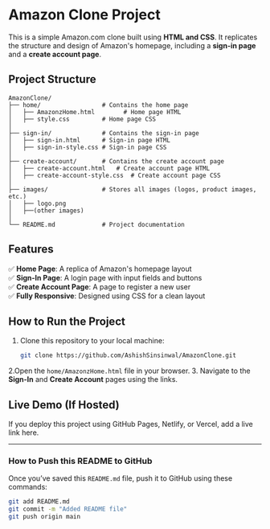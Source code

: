 # Amazon Clone Project  

This is a simple Amazon.com clone built using **HTML and CSS**. It replicates the structure and design of Amazon's homepage, including a **sign-in page** and a **create account page**.

## Project Structure  
```
AmazonClone/
├── home/                 # Contains the home page
│   ├── AmazonzHome.html        # Home page HTML
│   ├── style.css         # Home page CSS
│
├── sign-in/              # Contains the sign-in page
│   ├── sign-in.html      # Sign-in page HTML
│   ├── sign-in-style.css # Sign-in page CSS
│
├── create-account/       # Contains the create account page
│   ├── create-account.html   # Create account page HTML
│   ├── create-account-style.css  # Create account page CSS
│
├── images/               # Stores all images (logos, product images, etc.)
│   ├── logo.png
│   ├──(other images)
│
└── README.md             # Project documentation
```

## Features  
✅ **Home Page**: A replica of Amazon's homepage layout  
✅ **Sign-In Page**: A login page with input fields and buttons  
✅ **Create Account Page**: A page to register a new user  
✅ **Fully Responsive**: Designed using CSS for a clean layout  

## How to Run the Project  
1. Clone this repository to your local machine:  
   ```sh
   git clone https://github.com/AshishSinsinwal/AmazonClone.git
   ```
   
2.Open the `home/AmazonzHome.html` file in your browser. 
3. Navigate to the **Sign-In** and **Create Account** pages using the links.  

## Live Demo (If Hosted)  
If you deploy this project using GitHub Pages, Netlify, or Vercel, add a live link here.

---

### How to Push this README to GitHub  
Once you’ve saved this `README.md` file, push it to GitHub using these commands:
```sh
git add README.md
git commit -m "Added README file"
git push origin main
```
